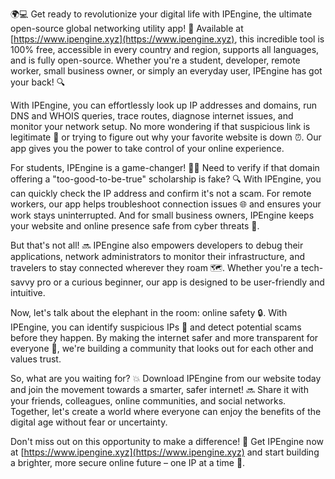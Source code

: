 🌍💻 Get ready to revolutionize your digital life with IPEngine, the ultimate open-source global networking utility app! 🚀 Available at [https://www.ipengine.xyz](https://www.ipengine.xyz), this incredible tool is 100% free, accessible in every country and region, supports all languages, and is fully open-source. Whether you're a student, developer, remote worker, small business owner, or simply an everyday user, IPEngine has got your back! 🔍

With IPEngine, you can effortlessly look up IP addresses and domains, run DNS and WHOIS queries, trace routes, diagnose internet issues, and monitor your network setup. No more wondering if that suspicious link is legitimate 🚫 or trying to figure out why your favorite website is down ⏰. Our app gives you the power to take control of your online experience.

For students, IPEngine is a game-changer! 👩‍🎓 Need to verify if that domain offering a "too-good-to-be-true" scholarship is fake? 🔍 With IPEngine, you can quickly check the IP address and confirm it's not a scam. For remote workers, our app helps troubleshoot connection issues 🌐 and ensures your work stays uninterrupted. And for small business owners, IPEngine keeps your website and online presence safe from cyber threats 💪.

But that's not all! 🔜 IPEngine also empowers developers to debug their applications, network administrators to monitor their infrastructure, and travelers to stay connected wherever they roam 🗺️. Whether you're a tech-savvy pro or a curious beginner, our app is designed to be user-friendly and intuitive.

Now, let's talk about the elephant in the room: online safety 🔒. With IPEngine, you can identify suspicious IPs 👀 and detect potential scams before they happen. By making the internet safer and more transparent for everyone 🌟, we're building a community that looks out for each other and values trust.

So, what are you waiting for? 💥 Download IPEngine from our website today and join the movement towards a smarter, safer internet! 🔜 Share it with your friends, colleagues, online communities, and social networks. Together, let's create a world where everyone can enjoy the benefits of the digital age without fear or uncertainty.

Don't miss out on this opportunity to make a difference! 💪 Get IPEngine now at [https://www.ipengine.xyz](https://www.ipengine.xyz) and start building a brighter, more secure online future – one IP at a time 🚀.